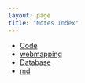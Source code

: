 ```yaml
---
layout: page
title: "Notes Index"
---
```


- [Code](Code/)
- [webmapping](webmapping/ceisum/3dtiles.md)
- [Database](Database/Postgres.md)
- [md](Scholar/geoencoding/.md)